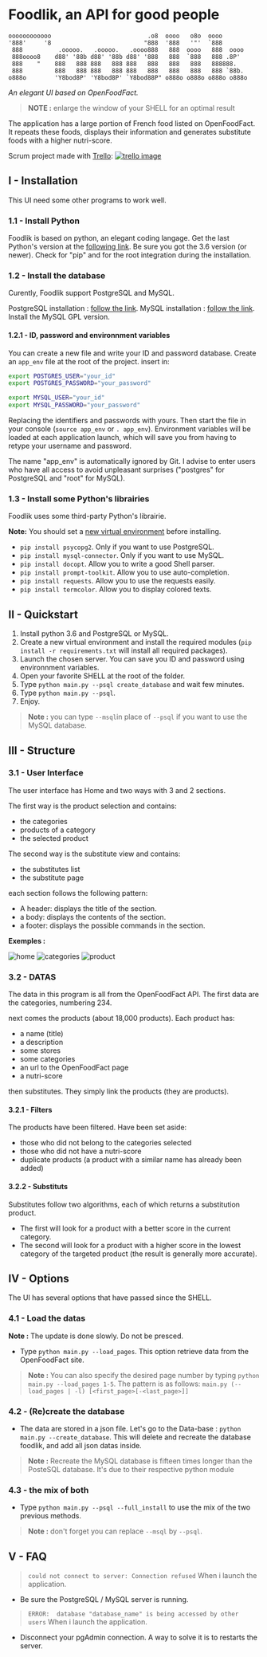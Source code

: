 # Foodlik, an API for good people

```ascii
oooooooooooo                           .o8  oooo   o8o  oooo
'888'     '8                          "888  '888   '"'  `888
 888          .ooooo.   .ooooo.   .oooo888   888  oooo   888  oooo
 888oooo8    d88' '88b d88' '88b d88' '888   888  `888   888 .8P'
 888    "    888   888 888   888 888   888   888   888   888888.
 888         888   888 888   888 888   888   888   888   888 `88b.
o888o        'Y8bod8P' 'Y8bod8P' `Y8bod88P" o888o o888o o888o o888o
```

*An elegant UI based on OpenFoodFact.*

>**NOTE :** enlarge the window of your SHELL for an optimal result

The application has a large portion of French food listed on OpenFoodFact. It repeats these foods, displays their information and generates substitute foods with a higher nutri-score.

Scrum project made with [Trello](https://trello.com):
[![trello image](https://i.imgur.com/J1aDoxD.jpg "TRELLO's link")](https://trello.com/b/6xV0TMFR/p5-foodlik)

## I - Installation

This UI need some other programs to work well.

### 1.1 - Install Python

Foodlik is based on python, an elegant coding langage.
Get the last Python's version at the [following link](https://www.python.org/).
Be sure you got the 3.6 version (or newer).
Check for "pip" and for the root integration during the installation.

### 1.2 - Install the database

Curently, Foodlik support PostgreSQL and MySQL.

PostgreSQL installation : [follow the link](https://www.postgresql.org/).
MySQL installation : [follow the link](https://www.mysql.com/). Install the MySQL GPL version.

#### 1.2.1 - ID, password and environnment variables

You can create a new file and write your ID and password database.
Create an ```app_env``` file at the root of the project.
insert in:

```bash
export POSTGRES_USER="your_id"
export POSTGRES_PASSWORD="your_password"

export MYSQL_USER="your_id"
export MYSQL_PASSWORD="your_password"
```

Replacing the identifiers and passwords with yours.
Then start the file in your console (```source app_env``` or ```. app_env```).
Environment variables will be loaded at each application launch,
which will save you from having to retype your username and password.

The name "app_env" is automatically ignored by Git.
I advise to enter users who have all access to avoid unpleasant surprises ("postgres" for PostgreSQL and "root" for MySQL).

### 1.3 - Install some Python's librairies

Foodlik uses some third-party Python's librairie.

**Note:** You should set a [new virtual environment](http://python-guide-pt-br.readthedocs.io/fr/latest/dev/virtualenvs.html) before installing.

* ```pip install psycopg2```. Only if you want to use PostgreSQL.
* ```pip install mysql-connector```. Only if you want to use MySQL.
* ```pip install docopt```. Allow you to write a good Shell parser.
* ```pip install prompt-toolkit```. Allow you to use auto-completion.
* ```pip install requests```. Allow you to use the requests easily.
* ```pip install termcolor```. Allow you to display colored texts.

## II - Quickstart

1. Install python 3.6 and PostgreSQL or MySQL.
1. Create a new virtual environment and install the required modules (```pip install -r requirements.txt``` will install all required packages).
1. Launch the chosen server. You can save you ID and password using environnment variables.
1. Open your favorite SHELL at the root of the folder.
1. Type ```python main.py --psql create_database``` and wait few minutes.
1. Type ```python main.py --psql```.
1. Enjoy.

>**Note :** you can type ```--msql```in place of ```--psql``` if you want to use the MySQL database.

## III - Structure

### 3.1 - User Interface

The user interface has Home and two ways with 3 and 2 sections.

The first way is the product selection and contains:

* the categories
* products of a category
* the selected product

The second way is the substitute view and contains:

* the substitutes list
* the substitute page

each section follows the following pattern:

* A header: displays the title of the section.
* a body: displays the contents of the section.
* a footer: displays the possible commands in the section.

**Exemples :**

![home](https://i.imgur.com/SkVUOlE.png)
![categories](https://i.imgur.com/HrqMEJw.png)
![product](https://i.imgur.com/Bi8lDsj.png)

### 3.2 - DATAS

The data in this program is all from the OpenFoodFact API.
The first data are the categories, numbering 234.

next comes the products (about 18,000 products).
Each product has:

* a name (title)
* a description
* some stores
* some categories
* an url to the OpenFoodFact page
* a nutri-score

then substitutes. They simply link the products (they are products).

#### 3.2.1 - Filters

The products have been filtered. Have been set aside:

* those who did not belong to the categories selected
* those who did not have a nutri-score
* duplicate products (a product with a similar name has already been added)

#### 3.2.2 - Substituts

Substitutes follow two algorithms, each of which returns a substitution product.

* The first will look for a product with a better score in the current category.
* The second will look for a product with a higher score in the lowest category of the targeted product (the result is generally more accurate).

## IV - Options

The UI has several options that have passed since the SHELL.

### 4.1 - Load the datas

**Note :** The update is done slowly. Do not be presced.

* Type ```python main.py --load_pages```. This option retrieve data from the OpenFoodFact site.

>**Note :** You can also specify the desired page number by typing ```python main.py --load_pages 1-5```. The pattern is as follows: ```main.py (--load_pages | -l) [<first_page>[-<last_page>]]```

### 4.2 - (Re)create the database

* The data are stored in a json file. Let's go to the Data-base : ```python main.py --create_database```. This will delete and recreate the database foodlik, and add all json datas inside.

>**Note :** Recreate the MySQL database is fifteen times longer than the PosteSQL database. It's due to their respective python module

### 4.3 - the mix of both

* Type ```python main.py --psql --full_install``` to use the mix of the two previous methods.

>**Note :** don't forget you can replace ```--msql``` by ```--psql```.

## V - FAQ

>```could not connect to server: Connection refused``` When i launch the application.

* Be sure the PostgreSQL / MySQL server is running.

>```ERROR:  database "database_name" is being accessed by other users``` When i launch the application.

* Disconnect your pgAdmin connection. A way to solve it is to restarts the server.